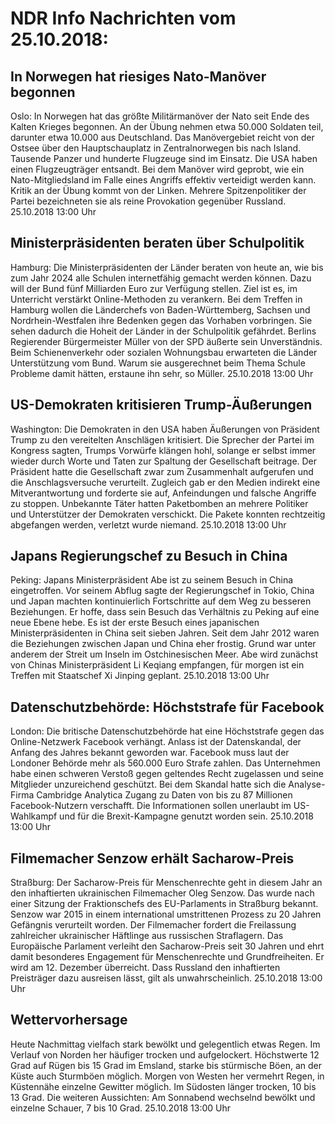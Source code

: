 # NDR Info Nachrichten vom 25.10.2018:


## In Norwegen hat riesiges Nato-Manöver begonnen
Oslo:	In Norwegen hat das größte Militärmanöver der Nato seit Ende des Kalten Krieges begonnen. An der Übung nehmen etwa 50.000 Soldaten teil, darunter etwa 10.000 aus Deutschland. Das Manövergebiet reicht von der Ostsee über den Hauptschauplatz in Zentralnorwegen bis nach Island. Tausende Panzer und hunderte Flugzeuge sind im Einsatz. Die USA haben einen Flugzeugträger entsandt. Bei dem Manöver wird geprobt, wie ein Nato-Mitgliedsland im Falle eines Angriffs effektiv verteidigt werden kann. Kritik an der Übung kommt von der Linken. Mehrere Spitzenpolitiker der Partei bezeichneten sie als reine Provokation gegenüber Russland. 25.10.2018 13:00 Uhr 

## Ministerpräsidenten beraten über Schulpolitik
Hamburg:    Die Ministerpräsidenten der Länder beraten von heute an, wie bis zum Jahr 2024 alle Schulen internetfähig gemacht werden können. Dazu will der Bund fünf Milliarden Euro zur Verfügung stellen. Ziel ist es, im Unterricht verstärkt Online-Methoden zu verankern. Bei dem Treffen in Hamburg wollen die Länderchefs von Baden-Württemberg, Sachsen und Nordrhein-Westfalen ihre Bedenken gegen das Vorhaben vorbringen. Sie sehen dadurch die Hoheit der Länder in der Schulpolitik gefährdet. Berlins Regierender Bürgermeister Müller von der SPD äußerte sein Unverständnis. Beim Schienenverkehr oder sozialen Wohnungsbau erwarteten die Länder Unterstützung vom Bund. Warum sie ausgerechnet beim Thema Schule Probleme damit hätten, erstaune ihn sehr, so Müller. 25.10.2018 13:00 Uhr 

## US-Demokraten kritisieren Trump-Äußerungen
Washington: Die Demokraten in den USA haben Äußerungen von Präsident Trump zu den vereitelten Anschlägen kritisiert. Die Sprecher der Partei im Kongress sagten, Trumps Vorwürfe klängen hohl, solange er selbst immer wieder durch Worte und Taten zur Spaltung der Gesellschaft beitrage. Der Präsident hatte die Gesellschaft zwar zum Zusammenhalt aufgerufen und die Anschlagsversuche verurteilt. Zugleich gab er den Medien indirekt eine Mitverantwortung und forderte sie auf, Anfeindungen und falsche Angriffe zu stoppen. Unbekannte Täter hatten Paketbomben an mehrere Politiker und Unterstützer der Demokraten verschickt. Die Pakete konnten rechtzeitig abgefangen werden, verletzt wurde niemand. 25.10.2018 13:00 Uhr 

## Japans Regierungschef zu Besuch in China
Peking:	Japans Ministerpräsident Abe ist zu seinem Besuch in China eingetroffen. Vor seinem Abflug sagte der Regierungschef in Tokio, China und Japan machten kontinuierlich Fortschritte auf dem Weg zu besseren Beziehungen. Er  hoffe, dass sein Besuch das Verhältnis zu Peking auf eine neue Ebene hebe. Es ist der erste Besuch eines japanischen Ministerpräsidenten in China seit sieben Jahren. Seit dem Jahr 2012 waren die Beziehungen zwischen Japan und China eher frostig. Grund war unter anderem der Streit um Inseln im Ostchinesischen Meer. Abe wird zunächst von Chinas Ministerpräsident Li Keqiang empfangen, für morgen ist ein Treffen mit Staatschef Xi Jinping geplant. 25.10.2018 13:00 Uhr 

## Datenschutzbehörde: Höchststrafe für Facebook
London:	Die britische Datenschutzbehörde hat eine Höchststrafe gegen das Online-Netzwerk Facebook verhängt. Anlass ist der Datenskandal, der Anfang des Jahres bekannt geworden war. Facebook muss laut der Londoner Behörde mehr als 560.000 Euro Strafe zahlen. Das Unternehmen habe einen schweren Verstoß gegen geltendes Recht zugelassen und seine Mitglieder unzureichend geschützt. Bei dem Skandal hatte sich die Analyse-Firma Cambridge Analytica Zugang zu Daten von bis zu 87 Millionen Facebook-Nutzern verschafft. Die Informationen sollen unerlaubt im US-Wahlkampf und für die Brexit-Kampagne genutzt worden sein. 25.10.2018 13:00 Uhr 

## Filmemacher Senzow erhält Sacharow-Preis
Straßburg: Der Sacharow-Preis für Menschenrechte geht in diesem Jahr an den inhaftierten ukrainischen Filmemacher Oleg Senzow. Das wurde nach einer Sitzung der Fraktionschefs des EU-Parlaments in Straßburg bekannt. Senzow war 2015 in einem international umstrittenen Prozess zu 20 Jahren Gefängnis verurteilt worden. Der Filmemacher fordert die Freilassung zahlreicher ukrainischer Häftlinge aus russischen Straflagern. Das Europäische Parlament verleiht den Sacharow-Preis seit 30 Jahren und ehrt damit besonderes Engagement für Menschenrechte und Grundfreiheiten. Er wird am 12. Dezember überreicht. Dass Russland den inhaftierten Preisträger dazu ausreisen lässt, gilt als unwahrscheinlich. 25.10.2018 13:00 Uhr 

## Wettervorhersage
Heute Nachmittag vielfach stark bewölkt und gelegentlich etwas Regen. Im Verlauf von Norden her häufiger trocken und aufgelockert. Höchstwerte 12 Grad auf Rügen bis 15 Grad im Emsland, starke bis stürmische Böen, an der Küste auch Sturmböen möglich. Morgen von Westen her vermehrt Regen, in Küstennähe einzelne Gewitter möglich. Im Südosten länger trocken, 10 bis 13 Grad. Die weiteren Aussichten: Am Sonnabend wechselnd bewölkt und einzelne Schauer, 7 bis 10 Grad. 25.10.2018 13:00 Uhr 
